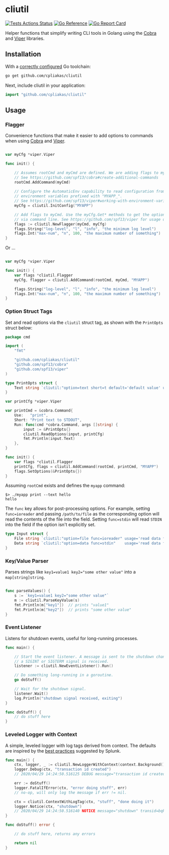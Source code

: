 # cliutil

[![Tests Actions Status](https://github.com/cpliakas/cliutil/workflows/Tests/badge.svg)](https://github.com/cpliakas/cliutil/actions?query=workflow%3ATests)
[![Go Reference](https://pkg.go.dev/badge/github.com/cpliakas/cliutil.svg)](https://pkg.go.dev/github.com/cpliakas/cliutil)
[![Go Report Card](https://goreportcard.com/badge/github.com/cpliakas/cliutil)](https://goreportcard.com/report/github.com/cpliakas/cliutil)

Helper functions that simplify writing CLI tools in Golang using the [Cobra](https://github.com/spf13/cobra) and [Viper](https://github.com/spf13/viper) libraries.

## Installation

With a [correctly configured](https://golang.org/doc/install#testing) Go toolchain:

```sh
go get github.com/cpliakas/cliutil
```

Next, include cliutil in your application:

```go
import "github.com/cpliakas/cliutil"
```

## Usage

### Flagger

Convenience functions that make it easier to add options to commands when using [Cobra](https://github.com/spf13/cobra) and [Viper](https://github.com/spf13/viper).

```go

var myCfg *viper.Viper

func init() {

	// Assumes rootCmd and myCmd are defined. We are adding flags to myCmd.
	// See https://github.com/spf13/cobra#create-additional-commands
	rootCmd.AddCommand(myCmd)
    
	// Configure the AutomaticEnv capability to read configuration from
	// environment variables prefixed with "MYAPP_".
	// See https://github.com/spf13/viper#working-with-environment-variables
	myCfg = cliutil.InitConfig("MYAPP")

	// Add flags to myCmd. Use the myCfg.Get* methods to get the options passed
	// via command line. See https://github.com/spf13/viper for usage docs.
	flags := cliutil.NewFlagger(myCmd, myCfg)
	flags.String("log-level", "l", "info", "the minimum log level")
	flags.Int("max-num", "n", 100, "the maximum number of something")
}
```

Or ...

```go

var myCfg *viper.Viper

func init() {
	var flags *cliutil.Flagger
	myCfg, flagger = cliutil.AddCommand(rootCmd, myCmd, "MYAPP")

	flags.String("log-level", "l", "info", "the minimum log level")
	flags.Int("max-num", "n", 100, "the maximum number of something")
}

```

### Option Struct Tags

Set and read options via the `cliutil` struct tag, as shown with the `PrintOpts` struct below:

```go
package cmd

import (
	"fmt"

	"github.com/cpliakas/cliutil"
	"github.com/spf13/cobra"
	"github.com/spf13/viper"
)

type PrintOpts struct {
	Text string `cliutil:"option=text short=t default='default value' usage='text printed to stdout'"`
}

var printCfg *viper.Viper

var printCmd = &cobra.Command{
	Use:   "print",
	Short: "Print text to STDOUT",
	Run: func(cmd *cobra.Command, args []string) {
		input := &PrintOpts{}
		cliutil.ReadOptions(input, printCfg)
		fmt.Println(input.Text)
	},
}

func init() {
	var flags *cliutil.Flagger
	printCfg, flags = cliutil.AddCommand(rootCmd, printCmd, "MYAPP")
	flags.SetOptions(&PrintOpts{})
}
```

Assuming `rootCmd` exists and defines the `myapp` command:

```
$> ./myapp print --text hello
hello
```

The `func` key allows for post-processing options. For example, setting `func=ioreader` and passing `/path/to/file` as the corresponding option will read the contents of the file into the field. Setting `func=stdin` will read `STDIN` into the field if the option isn't explicitly set.

```go
type Input struct {
	File string `cliutil:"option=file func=ioreader" usage='read data from file/url' `
	Data string `cliutil:"option=data func=stdin"    usage='read data from STDIN'`
}
```

### Key/Value Parser

Parses strings like `key1=value1 key2="some other value"` into a `map[string]string`.

```go

func parseValues() {
	s := `key1=value1 key2="some other value"`
	m := cliutil.ParseKeyValue(s)
	fmt.Println(m["key1"])  // prints "value1"
	fmt.Println(m["key2"])  // prints "some other value"
}

```

### Event Listener

Listens for shutdown events, useful for long-running processes.

```go
func main() {

	// Start the event listener. A message is sent to the shutdown channel when
	// a SIGINT or SIGTERM signal is received.
	listener := cliutil.NewEventListener().Run()

	// Do something long-running in a goroutine.
	go doStuff()

	// Wait for the shutdown signal.
	listener.Wait()
	log.Println("shutdown signal received, exiting")
}

func doStuff() {
	// do stuff here
}
```

### Leveled Logger with Context

A simple, leveled logger with log tags derived from context. The defaults are inspired by the [best practices](https://dev.splunk.com/enterprise/docs/developapps/logging/loggingbestpractices/) suggested by Splunk.

```go
func main() {
	ctx, logger, _ := cliutil.NewLoggerWithContext(context.Background(), cliutil.LogDebug)
	logger.Debug(ctx, "transaction id created")
	// 2020/04/29 14:24:50.516125 DEBUG message="transaction id created" transid=bqkoscmg10l5tdt068i0

	err := doStuff()
	logger.FatalIfError(ctx, "error doing stuff", err)
	// no-op, will only log the message if err != nil.

	ctx = cliutil.ContextWithLogTag(ctx, "stuff", "done doing it")
	logger.Notice(ctx, "shutdown")
	// 2020/04/29 14:24:50.516140 NOTICE message="shutdown" transid=bqkoscmg10l5tdt068i0 stuff="done doing it"
}

func doStuff() error {

	// do stuff here, returns any errors

	return nil
}
```